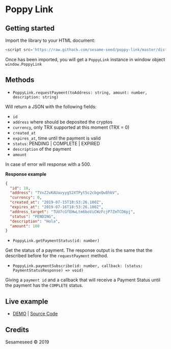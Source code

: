 # Poppy Link

## Getting started

Import the library to your HTML document:

```javascript
<script src='https://raw.githack.com/sesame-seed/poppy-link/master/dist/poppy.js' />
```

Once has been imported, you will get a `PoppyLink` instance in window object `window.PoppyLink`

## Methods

- `PoppyLink.requestPayment(toAddress: string, amount: number, description: string)`

Will return a JSON with the following fields:

- `id`
- `address` where should be deposited the cryptos
- `currency`, only TRX supported at this moment (TRX = 0)
- `created_at`
- `expires_at`, time until the payment is valid
- `status`: PENDING | COMPLETE | EXPIRED
- `description` of the payment
- `amount`

In case of error will response with a 500.

**Response example**

```json
{
  "id": 18,
  "address": "TVxZJvKAUavyyg52XTPyt5c2cbgxQw8hbV",
  "currency": 0,
  "created_at": "2019-07-15T18:53:26.100Z",
  "expires_at": "2019-07-16T18:53:26.100Z",
  "address_target": "TUU7cGfEHwLtm6boViCWzFcjP7ZmTCD6pj",
  "status": "PENDING",
  "description": "Hola",
  "amount": 100
}
```

- `PoppyLink.getPaymentStatus(id: number)`

Get the status of a payment. The response output is the same that the described before for the `requestPayment` method.

- `PoppyLink.paymentSubscribe(id: number, callback: (status: PaymentStatusResponse) => void)`

Giving a `payment id` and a callback that will receive a Payment Status until the payment has the `COMPLETE` status.

## Live example

- [DEMO](https://raw.githack.com/sesame-seed/poppy-link/master/dist/poppy.html) | [Source Code](https://github.com/sesame-seed/poppy-link/blob/master/dist/poppy.html)

## Credits

Sesameseed &copy; 2019
